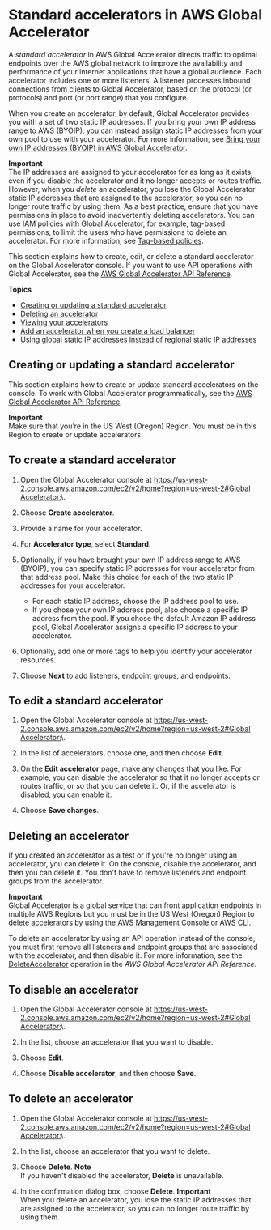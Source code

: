 # Standard accelerators in AWS Global Accelerator<a name="about-accelerators"></a>

A *standard accelerator* in AWS Global Accelerator directs traffic to optimal endpoints over the AWS global network to improve the availability and performance of your internet applications that have a global audience\. Each accelerator includes one or more listeners\. A listener processes inbound connections from clients to Global Accelerator, based on the protocol \(or protocols\) and port \(or port range\) that you configure\. 

When you create an accelerator, by default, Global Accelerator provides you with a set of two static IP addresses\. If you bring your own IP address range to AWS \(BYOIP\), you can instead assign static IP addresses from your own pool to use with your accelerator\. For more information, see [Bring your own IP addresses \(BYOIP\) in AWS Global Accelerator](using-byoip.md)\.

**Important**  
The IP addresses are assigned to your accelerator for as long as it exists, even if you disable the accelerator and it no longer accepts or routes traffic\. However, when you *delete* an accelerator, you lose the Global Accelerator static IP addresses that are assigned to the accelerator, so you can no longer route traffic by using them\. As a best practice, ensure that you have permissions in place to avoid inadvertently deleting accelerators\. You can use IAM policies with Global Accelerator, for example, tag\-based permissions, to limit the users who have permissions to delete an accelerator\. For more information, see [ Tag\-based policies](auth-and-access-control.md#access-control-manage-access-tag-policies)\.

This section explains how to create, edit, or delete a standard accelerator on the Global Accelerator console\. If you want to use API operations with Global Accelerator, see the [ AWS Global Accelerator API Reference](https://docs.aws.amazon.com/global-accelerator/latest/api/Welcome.html)\.

**Topics**
+ [Creating or updating a standard accelerator](#about-accelerators.creating-editing)
+ [Deleting an accelerator](#about-accelerators.deleting)
+ [Viewing your accelerators](about-accelerators.viewing.md)
+ [Add an accelerator when you create a load balancer](about-accelerators.alb-accelerator.md)
+ [Using global static IP addresses instead of regional static IP addresses](about-accelerators.eip-accelerator.md)

## Creating or updating a standard accelerator<a name="about-accelerators.creating-editing"></a>

This section explains how to create or update standard accelerators on the console\. To work with Global Accelerator programmatically, see the [AWS Global Accelerator API Reference](https://docs.aws.amazon.com/global-accelerator/latest/api/Welcome.html)\.

**Important**  
Make sure that you’re in the US West \(Oregon\) Region\. You must be in this Region to create or update accelerators\.

## To create a standard accelerator

1. Open the Global Accelerator console at [ https://us\-west\-2\.console\.aws\.amazon\.com/ec2/v2/home?region=us\-west\-2\#Global Accelerator:](https://us-west-2.console.aws.amazon.com/ec2/v2/home?region=us-west-2#GlobalAccelerator:)\. 

1. Choose **Create accelerator**\.

1. Provide a name for your accelerator\.

1. For **Accelerator type**, select **Standard**\.

1. Optionally, if you have brought your own IP address range to AWS \(BYOIP\), you can specify static IP addresses for your accelerator from that address pool\. Make this choice for each of the two static IP addresses for your accelerator\.
   + For each static IP address, choose the IP address pool to use\.
   + If you chose your own IP address pool, also choose a specific IP address from the pool\. If you chose the default Amazon IP address pool, Global Accelerator assigns a specific IP address to your accelerator\.

1. Optionally, add one or more tags to help you identify your accelerator resources\.

1. Choose **Next** to add listeners, endpoint groups, and endpoints\.

## To edit a standard accelerator

1. Open the Global Accelerator console at [ https://us\-west\-2\.console\.aws\.amazon\.com/ec2/v2/home?region=us\-west\-2\#Global Accelerator:](https://us-west-2.console.aws.amazon.com/ec2/v2/home?region=us-west-2#GlobalAccelerator:)\. 

1. In the list of accelerators, choose one, and then choose **Edit**\.

1. On the **Edit accelerator** page, make any changes that you like\. For example, you can disable the accelerator so that it no longer accepts or routes traffic, or so that you can delete it\. Or, if the accelerator is disabled, you can enable it\.

1. Choose **Save changes**\.

## Deleting an accelerator<a name="about-accelerators.deleting"></a>

If you created an accelerator as a test or if you're no longer using an accelerator, you can delete it\. On the console, disable the accelerator, and then you can delete it\. You don't have to remove listeners and endpoint groups from the accelerator\.

**Important**  
Global Accelerator is a global service that can front application endpoints in multiple AWS Regions but you must be in the US West \(Oregon\) Region to delete accelerators by using the AWS Management Console or AWS CLI\.

To delete an accelerator by using an API operation instead of the console, you must first remove all listeners and endpoint groups that are associated with the accelerator, and then disable it\. For more information, see the [DeleteAccelerator](https://docs.aws.amazon.com/global-accelerator/latest/api/API_DeleteAccelerator.html) operation in the *AWS Global Accelerator API Reference*\.

## To disable an accelerator

1. Open the Global Accelerator console at [ https://us\-west\-2\.console\.aws\.amazon\.com/ec2/v2/home?region=us\-west\-2\#Global Accelerator:](https://us-west-2.console.aws.amazon.com/ec2/v2/home?region=us-west-2#GlobalAccelerator:)\. 

1. In the list, choose an accelerator that you want to disable\.

1. Choose **Edit**\.

1. Choose **Disable accelerator**, and then choose **Save**\.

## To delete an accelerator

1. Open the Global Accelerator console at [ https://us\-west\-2\.console\.aws\.amazon\.com/ec2/v2/home?region=us\-west\-2\#Global Accelerator:](https://us-west-2.console.aws.amazon.com/ec2/v2/home?region=us-west-2#GlobalAccelerator:)\. 

1. In the list, choose an accelerator that you want to delete\.

1. Choose **Delete**\.
**Note**  
If you haven't disabled the accelerator, **Delete** is unavailable\.

1. In the confirmation dialog box, choose **Delete**\.
**Important**  
When you delete an accelerator, you lose the static IP addresses that are assigned to the accelerator, so you can no longer route traffic by using them\.